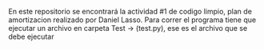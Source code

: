 En este repositorio se encontrará la actividad #1 de codigo limpio, plan de amortizacion realizado por Daniel Lasso.
Para correr el programa tiene que ejecutar un archivo en carpeta Test -> (test.py), ese es el archivo que se debe ejecutar 